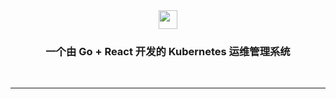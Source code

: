 <!--suppress HtmlDeprecatedAttribute -->
<div align="center">
  <img height="30" src="src/assets/image/logo/logo1.png"/>
</div>
<h3 align="center">一个由 Go + React 开发的 Kubernetes 运维管理系统</h3>

<p align="center">
  <a>
    <img src="https://img.shields.io/badge/-React 18-blue?style=flat-square&logo=react&logoColor=white&link=mailto:ezops.cn@gmail.com" alt="">
  </a>
  <a>
    <img src="https://img.shields.io/badge/-Vite 5-green?style=flat-square&logo=vite&logoColor=white&link=mailto:ezops.cn@gmail.com" alt="">
  </a>
  <a>
    <img src="https://img.shields.io/badge/-Ant Design 5-ff4d4f?style=flat-square&logo=antdesign&logoColor=white" alt="">
  </a>
</p>

<hr>
